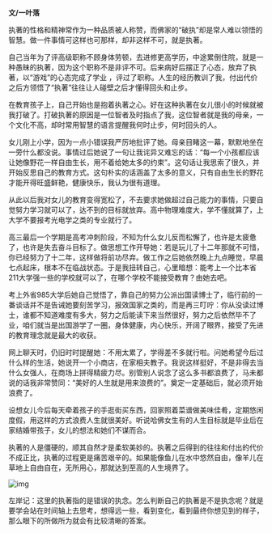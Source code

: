 **文/一叶落**

执著的性格和精神常作为一种品质被人称赞，而佛家的“破执”却是常人难以领悟的智慧。做一件事情可这样也可那样，却非这样不可，就是执著。

自己当年为了评高级职称不顾身体劳顿，去进修更高学历，中途累倒住院，就是一种愚昧的执著，因为这个职称不是非评不可。后来病好后摆正了心态，放弃了执著，以“游戏”的心态完成了学业 ，评过了职称。人生的经历教训了我，付出代价之后方领悟了“执著”往往让人碰壁之后才懂得回头和止步。

在教育孩子上，自己开始也是抱着执著之心。好在这种执著在女儿很小的时候就被我打破了。打破执著的原因是一位智者及时指点了我，这位智者就是我的母亲，一个文化不高，却时常用智慧的语言提醒我何时止步，何时回头的人。

女儿刚上小学，因为一点小错误我严厉地批评了她。母亲目睹这一幕，默默地坐在一旁什么都没说。事情过后她说了一句让我诧异又难忘的话：“每一个小孩都应该让她像野花一样自由生长，用不着给她太多的约束”。这句话让我思索了很久，并开始反思自己的教育方式。这句朴实的话涵盖了太多的意义，只有自由生长的野花才能开得旺盛鲜艳，健康快乐，我认为很有道理。

从此以后我对女儿的教育变得宽松了，不去要求她做超过自己能力的事情，只要自觉努力学习就可以了，达不到的目标就放弃。高中物理难度大，学不懂就算了，上大学不要报考光电学之类的专业就行了。

高三最后一个学期是高考冲刺阶段，不知为什么女儿反而松懈了，也许是太疲惫了，也许是失去奋斗目标了。做思想工作开导她：若是玩儿了十二年那就不可惜，你已经努力了十二年，这样做将前功尽弃。做工作之后她依然晚上九点睡觉，早晨七点起床，根本不在临战状态。于是我扭转自己，心里暗想：能考上一个比本省211大学强一些的学校就可以了，在哪个学校不能接受教育？由她去吧。

考上外省985大学后她自己觉悟了，靠自己的努力公派出国读博士了，临行前的一番谈话并不是告诫她要刻苦学习，报效国家之类的，而是再三叮咛：你从没读过博士，谁都不知道难度有多大，努力之后能读下来当然很好，努力之后依然毕不了业，咱们就当是出国游学了一圈，身体健康，内心快乐，开阔了眼界，接受了先进的教育理念就是最大的收获。

网上聊天时，仍旧时时提醒她：不用太累了，学得差不多就行啦。问她希望今后过什么样的生活，她说开一个小商店，在家相夫教子。我说这样挺好，不是非得去当什么女强人，在商场上拼得精疲力尽。别管别人说念了这么多书都浪费了，马未都说的话我非常赞同：“美好的人生就是用来浪费的”。奠定一定基础后，就必须开始浪费了。

设想女儿今后每天牵着孩子的手逛街买东西，回家照着菜谱做美味佳肴，定期悠闲度假，用这样的方式浪费人生就很美好。听说哈佛女生有的人生目标就是毕业后在家结婚带孩子，女儿的想法和她们不谋而合。

执著的人是僵硬的，顺其自然才是柔软美妙的。执著之后得到的往往和付出的代价不成正比，执著的过程更是痛苦艰辛的。如果能像鱼儿在水中悠然自由，像羊儿在草地上自由自在，无所用心，那就达到至高的人生境界了。

![img](http://www.zreading.cn/wp-content/uploads/2021/01/20210123-1.jpg)

左岸记：这里的执著指的是错误的执念。怎么判断自己的执著是不是执念呢？就是要学会站在时间轴上去思考，想得远一些，看到变化，看到最终你想见到的样子，那么眼下的所做所为就会有比较清晰的答案。